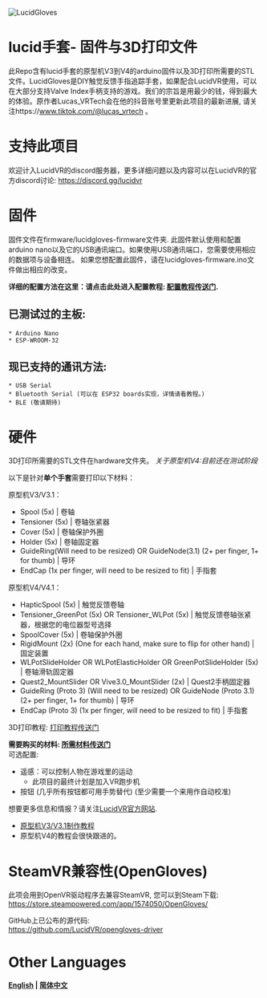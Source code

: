![LucidGloves](https://cdn.discordapp.com/attachments/785135646082990120/873666310855360582/LucidGlovesBlackwbkgnd.png)

# lucid手套- 固件与3D打印文件
此Repo含有lucid手套的原型机V3到V4的arduino固件以及3D打印所需要的STL文件。LucidGloves是DIY触觉反馈手指追踪手套，如果配合LucidVR使用，可以在大部分支持Valve Index手柄支持的游戏。我们的宗旨是用最少的钱，得到最大的体验。原作者Lucas_VRTech会在他的抖音账号里更新此项目的最新进展, 请关注https://www.tiktok.com/@lucas_vrtech 。

# 支持此项目
欢迎计入LucidVR的discord服务器，更多详细问题以及内容可以在LucidVR的官方discord讨论:
https://discord.gg/lucidvr

# 固件
固件文件在firmware/lucidgloves-firmware文件夹.
此固件默认使用和配置arduino nano以及它的USB通讯端口。如果使用USB通讯端口，您需要使用相应的数据项与设备相连。
如果您想配置此固件，请在lucidgloves-firmware.ino文件做出相应的改变。

**详细的配置方法在这里：请点击此处进入配置教程: [配置教程传送门](https://github.com/LucidVR/lucidgloves-hardware/wiki/Firmware-V2-Customization).** 

## 已测试过的主板:
	* Arduino Nano
	* ESP-WROOM-32

## 现已支持的通讯方法:
	* USB Serial
	* Bluetooth Serial (可以在 ESP32 boards实现，详情请看教程。)
	* BLE (敬请期待)

# 硬件
3D打印所需要的STL文件在hardware文件夹。
*关于原型机V4:目前还在测试阶段*

以下是针对**单个手套**需要打印以下材料：

原型机V3/V3.1：
* Spool (5x) | 卷轴
* Tensioner (5x) | 卷轴张紧器
* Cover (5x) | 卷轴保护外圈
* Holder (5x) | 卷轴固定器
* GuideRing(Will need to be resized) OR GuideNode(3.1) (2+ per finger, 1+ for thumb) | 导环
* EndCap (1x per finger, will need to be resized to fit)  | 手指套

原型机V4/V4.1：
* HapticSpool (5x) | 触觉反馈卷轴
* Tensioner_GreenPot (5x) OR Tensioner_WLPot (5x) | 触觉反馈卷轴张紧器，根据您的电位器型号选择
* SpoolCover (5x) | 卷轴保护外圈
* RigidMount (2x) (One for each hand, make sure to flip for other hand) | 固定装置
* WLPotSlideHolder OR WLPotElasticHolder OR GreenPotSlideHolder (5x) | 卷轴滑轨固定器
* Quest2_MountSlider OR Vive3.0_MountSlider (2x) | Quest2手柄固定器
* GuideRing (Proto 3) (Will need to be resized) OR GuideNode (Proto 3.1) (2+ per finger, 1+ for thumb) | 导环
* EndCap (Proto 3) (1x per finger, will need to be resized to fit) | 手指套


3D打印教程: [打印教程传送门](https://github.com/LucidVR/lucidgloves-hardware/wiki/Parts-Printing-Guide)

**需要购买的材料: [所需材料传送门](https://github.com/LucidVR/lucidgloves/wiki/Parts-Lists)**  
可选配置:  
* 遥感：可以控制人物在游戏里的运动
  - 此项目的最终计划是加入VR跑步机
* 按钮 (几乎所有按钮都可用手势替代) (至少需要一个来用作自动校准)

想要更多信息和情报？请关注[LucidVR官方网站](http://lucidvrtech.com/). 
*  [原型机V3/V3.1制作教程](https://youtu.be/Qj4hqRKiy8g)
*  原型机V4的教程会很快跟进的。

# SteamVR兼容性(OpenGloves)
此项会用到OpenVR驱动程序去兼容SteamVR, 您可以到Steam下载:  
https://store.steampowered.com/app/1574050/OpenGloves/

GitHub上已公布的源代码:  
https://github.com/LucidVR/opengloves-driver

# Other Languages
**[English](https://github.com/LucidVR/lucidgloves/blob/main/README.md) | [简体中文](https://github.com/LucidVR/lucidgloves/blob/main/Readme_Languages/README_CN.md)**
